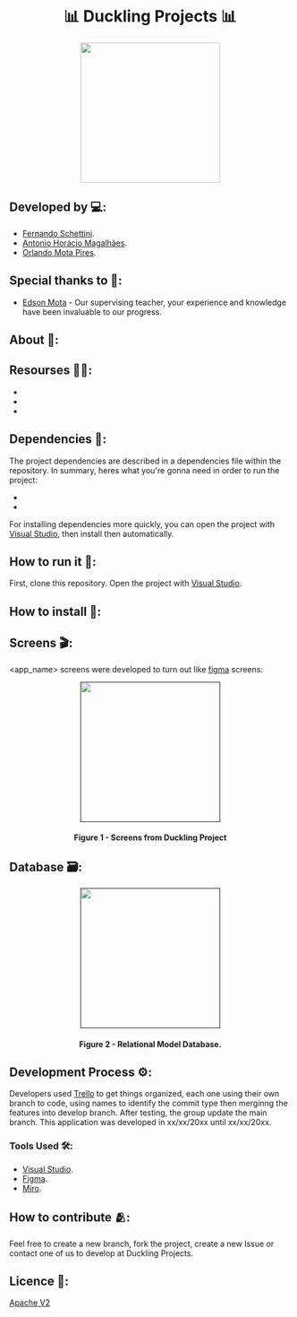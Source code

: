<h1 align="center">📊 Duckling Projects 📊</h1>

<div align="center">
	<a href="link_for_webite">
	<img height = "250em" src = "https://github.com/orlandomotapires/Duckling-Project/assets/80331486/26d366d4-bd39-4515-a713-52140a2f2c73" />
    </a>
</div>

## Developed by 💻:
- [Fernando Schettini](https://github.com/FernandoSchett).
- [Antonio Horácio Magalhães](https://github.com/AntonioHoracio77).
- [Orlando Mota Pires](https://github.com/orlandomotapires).

## Special thanks to 🥰:

- [Edson Mota](https://github.com/edsonmottac) - Our supervising teacher, your experience and knowledge have been invaluable to our progress.

## About 🤔:


## Resourses 🧑‍🔬:

- 
- 
- 

## Dependencies 🚚:

The project dependencies are described in a dependencies file within the repository. In summary, heres what you're gonna need in order to run the project:

- 
- 

For installing dependencies more quickly, you can open the project with [Visual Studio](https://visualstudio.microsoft.com/pt-br/), then install then automatically.

## How to run it 🏃:

First, clone this repository. Open the project with [Visual Studio](https://visualstudio.microsoft.com/pt-br/).

## How to install 🔬:

## Screens 🎬:

<app_name> screens were developed to turn out like [figma](link_for_figma) screens:

<div align="center">
	<a href="">
	<img height = "250em" src = "" />
    </a>
</div>
<h4 align="center">Figure 1 - Screens from Duckling Project </h4>

## Database 🗃️:

<div align="center">
	<a href="">
	<img height = "250em" src = "" />
    </a>
</div>

<h4 align="center">Figure 2 - Relational Model Database.</h4>

## Development Process ⚙️:

Developers used [Trello]() to get things organized, each one using their own branch to code, using names to identify the commit type then merginng the features into develop branch. After testing, the group update the main branch. This application was developed in xx/xx/20xx until xx/xx/20xx.

### Tools Used 🛠️: 

- [Visual Studio](https://visualstudio.microsoft.com/pt-br/).
- [Figma](https://www.figma.com).
- [Miro](https://miro.com/pt/).

## How to contribute 🫂:

Feel free to create a new branch, fork the project, create a new Issue or contact one of us to develop at Duckling Projects.

## Licence 📜:

[Apache V2](https://choosealicense.com/licenses/apache-2.0/)